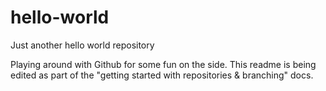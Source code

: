 # hello-world
Just another hello world repository

Playing around with Github for some fun on the side. This readme is being
edited as part of the "getting started with repositories & branching" docs.
